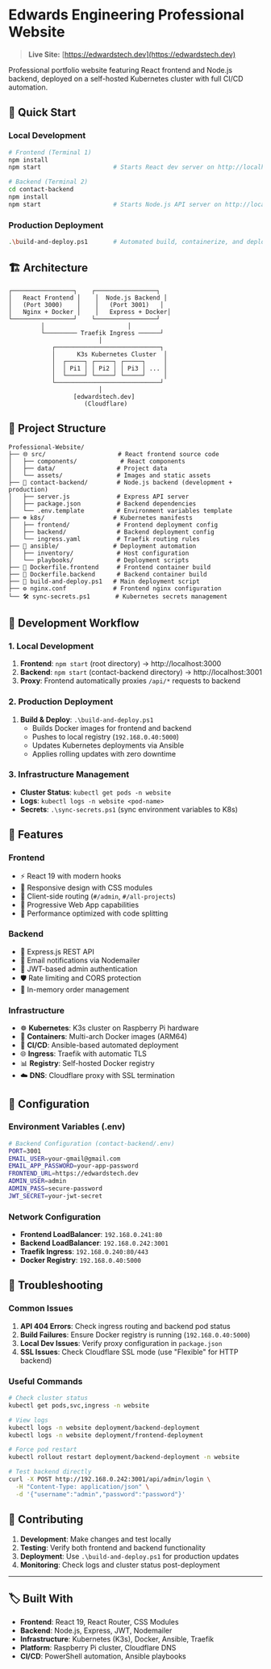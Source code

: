 # Edwards Engineering Professional Website

> **Live Site:** [https://edwardstech.dev](https://edwardstech.dev)

Professional portfolio website featuring React frontend and Node.js backend, deployed on a self-hosted Kubernetes cluster with full CI/CD automation.

## 🚀 Quick Start

### Local Development
```bash
# Frontend (Terminal 1)
npm install
npm start                    # Starts React dev server on http://localhost:3000

# Backend (Terminal 2)  
cd contact-backend
npm install
npm start                    # Starts Node.js API server on http://localhost:3001
```

### Production Deployment
```bash
.\build-and-deploy.ps1       # Automated build, containerize, and deploy
```

## 🏗️ Architecture

```
┌─────────────────┐    ┌─────────────────┐
│   React Frontend │    │  Node.js Backend │
│   (Port 3000)    │    │   (Port 3001)   │
│   Nginx + Docker │    │   Express + Docker│
└─────────────────┘    └─────────────────┘
         │                       │
         └───────── Traefik Ingress ──────┘
                         │
            ┌─────────────────────────────┐
            │      K3s Kubernetes Cluster  │
            │  ┌─────┐ ┌─────┐ ┌─────┐     │
            │  │ Pi1 │ │ Pi2 │ │ Pi3 │ ... │  
            │  └─────┘ └─────┘ └─────┘     │
            └─────────────────────────────┘
                         │
                  [edwardstech.dev]
                     (Cloudflare)
```

## 📂 Project Structure

```
Professional-Website/
├── 🌐 src/                    # React frontend source code
│   ├── components/            # React components
│   ├── data/                 # Project data
│   └── assets/               # Images and static assets
├── 🔧 contact-backend/        # Node.js backend (development + production)
│   ├── server.js             # Express API server
│   ├── package.json          # Backend dependencies
│   └── .env.template         # Environment variables template
├── ☸️ k8s/                   # Kubernetes manifests
│   ├── frontend/             # Frontend deployment config
│   ├── backend/              # Backend deployment config
│   └── ingress.yaml          # Traefik routing rules
├── 🤖 ansible/               # Deployment automation
│   ├── inventory/            # Host configuration
│   └── playbooks/            # Deployment scripts
├── 🐳 Dockerfile.frontend     # Frontend container build
├── 🐳 Dockerfile.backend      # Backend container build
├── 🚀 build-and-deploy.ps1   # Main deployment script
├── ⚙️ nginx.conf             # Frontend nginx configuration
└── 🛠️ sync-secrets.ps1       # Kubernetes secrets management
```

## 🔄 Development Workflow

### 1. Local Development
1. **Frontend**: `npm start` (root directory) → http://localhost:3000
2. **Backend**: `npm start` (contact-backend directory) → http://localhost:3001  
3. **Proxy**: Frontend automatically proxies `/api/*` requests to backend

### 2. Production Deployment
1. **Build & Deploy**: `.\build-and-deploy.ps1`
   - Builds Docker images for frontend and backend
   - Pushes to local registry (`192.168.0.40:5000`)
   - Updates Kubernetes deployments via Ansible
   - Applies rolling updates with zero downtime

### 3. Infrastructure Management
- **Cluster Status**: `kubectl get pods -n website`
- **Logs**: `kubectl logs -n website <pod-name>`
- **Secrets**: `.\sync-secrets.ps1` (sync environment variables to K8s)

## 🌟 Features

### Frontend
- ⚡ React 19 with modern hooks
- 🎨 Responsive design with CSS modules
- 🔄 Client-side routing (`#/admin`, `#/all-projects`)
- 📱 Progressive Web App capabilities
- 🎯 Performance optimized with code splitting

### Backend  
- 🚀 Express.js REST API
- 📧 Email notifications via Nodemailer
- 🔐 JWT-based admin authentication
- 🛡️ Rate limiting and CORS protection
- 💾 In-memory order management

### Infrastructure
- ☸️ **Kubernetes**: K3s cluster on Raspberry Pi hardware
- 🐳 **Containers**: Multi-arch Docker images (ARM64)
- 🔄 **CI/CD**: Ansible-based automated deployment
- 🌐 **Ingress**: Traefik with automatic TLS
- 📊 **Registry**: Self-hosted Docker registry
- ☁️ **DNS**: Cloudflare proxy with SSL termination

## 🔧 Configuration

### Environment Variables (.env)
```bash
# Backend Configuration (contact-backend/.env)
PORT=3001
EMAIL_USER=your-gmail@gmail.com
EMAIL_APP_PASSWORD=your-app-password
FRONTEND_URL=https://edwardstech.dev
ADMIN_USER=admin
ADMIN_PASS=secure-password
JWT_SECRET=your-jwt-secret
```

### Network Configuration
- **Frontend LoadBalancer**: `192.168.0.241:80`
- **Backend LoadBalancer**: `192.168.0.242:3001`  
- **Traefik Ingress**: `192.168.0.240:80/443`
- **Docker Registry**: `192.168.0.40:5000`

## 🚨 Troubleshooting

### Common Issues
1. **API 404 Errors**: Check ingress routing and backend pod status
2. **Build Failures**: Ensure Docker registry is running (`192.168.0.40:5000`)
3. **Local Dev Issues**: Verify proxy configuration in `package.json`
4. **SSL Issues**: Check Cloudflare SSL mode (use "Flexible" for HTTP backend)

### Useful Commands
```bash
# Check cluster status
kubectl get pods,svc,ingress -n website

# View logs
kubectl logs -n website deployment/backend-deployment
kubectl logs -n website deployment/frontend-deployment

# Force pod restart  
kubectl rollout restart deployment/backend-deployment -n website

# Test backend directly
curl -X POST http://192.168.0.242:3001/api/admin/login \
  -H "Content-Type: application/json" \
  -d '{"username":"admin","password":"password"}'
```

## 🤝 Contributing

1. **Development**: Make changes and test locally
2. **Testing**: Verify both frontend and backend functionality
3. **Deployment**: Use `.\build-and-deploy.ps1` for production updates
4. **Monitoring**: Check logs and cluster status post-deployment

---

## 🏷️ Built With
- **Frontend**: React 19, React Router, CSS Modules
- **Backend**: Node.js, Express, JWT, Nodemailer  
- **Infrastructure**: Kubernetes (K3s), Docker, Ansible, Traefik
- **Platform**: Raspberry Pi cluster, Cloudflare DNS
- **CI/CD**: PowerShell automation, Ansible playbooks
